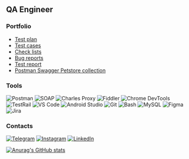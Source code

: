 ## QA Engineer

### Portfolio
- [Test plan](https://docs.google.com/document/d/1-aPMxbjXHMR54EWwvgu3kf8l7roVnQtnQI1TCD6QtqM/edit?usp=sharing)
- [Test cases](https://docs.google.com/spreadsheets/d/1jpa_TylK5mPbSp7olHQ2xDykmCAG2agEI5afbjarQMM/edit?usp=sharing)
- [Check lists](https://docs.google.com/spreadsheets/d/1-OiLWa1L459GzMf1AnTWqEo4uEZdiKGTRigsH98Vs6s/edit?usp=sharing)
- [Bug reports](https://docs.google.com/spreadsheets/d/1jYuhf3eiZnV-XWtNq-CEEA96iDmgiFFf3zFqVEobMAo/edit?usp=sharing)
- [Test report](https://docs.google.com/document/d/1nxsU562vxrX2R2xQg3YHTy2qw01Z5xPKMOaQ6g_acnk/edit?usp=sharing)
- [Postman Swagger Petstore collection](https://.postman.co/workspace/My-Workspace~d543c177-a457-45df-81e7-f4ab8c3f4eb1/collection/43073962-cab064b6-2a90-4e00-8300-348abbf74b40?action=share&creator=43073962)
### Tools
![Postman](https://img.shields.io/badge/Postman-FF6C37?style=for-the-badge&logo=postman&logoColor=white)
![SOAP](https://img.shields.io/badge/SOAP-025E8C?style=for-the-badge)
![Charles Proxy](https://img.shields.io/badge/Charles_Proxy-4285F4?style=for-the-badge)
![Fiddler](https://img.shields.io/badge/Fiddler-4CAF50?style=for-the-badge)
![Chrome DevTools](https://img.shields.io/badge/Chrome_DevTools-4285F4?style=for-the-badge&logo=google-chrome&logoColor=white)
![TestRail](https://img.shields.io/badge/TestRail-00B388?style=for-the-badge)
![VS Code](https://img.shields.io/badge/VS_Code-007ACC?style=for-the-badge&logo=visual-studio-code&logoColor=white)
![Android Studio](https://img.shields.io/badge/Android_Studio-3DDC84?style=for-the-badge&logo=android-studio&logoColor=white)
![Git](https://img.shields.io/badge/Git-F05032?style=for-the-badge&logo=git&logoColor=white)
![Bash](https://img.shields.io/badge/Bash-4EAA25?style=for-the-badge&logo=gnu-bash&logoColor=white)
![MySQL](https://img.shields.io/badge/MySQL-4479A1?style=for-the-badge&logo=mysql&logoColor=white)
![Figma](https://img.shields.io/badge/Figma-F24E1E?style=for-the-badge&logo=figma&logoColor=white)
![Jira](https://img.shields.io/badge/Jira-0052CC?style=for-the-badge&logo=jira&logoColor=white)



### Contacts
[![Telegram](https://img.shields.io/badge/Telegram-2CA5E0?style=for-the-badge&logo=telegram&logoColor=white)](https://t.me/shumivoda)
[![Instagram](https://img.shields.io/badge/Instagram-E4405F?style=for-the-badge&logo=instagram&logoColor=white)](https://instagram.com/shumivodnik)
[![LinkedIn](https://img.shields.io/badge/LinkedIn-0077B5?style=for-the-badge&logo=linkedin&logoColor=white)](https://linkedin.com/in/shumyvoda)

[![Anurag's GitHub stats](https://github-readme-stats.vercel.app/api?username=shumivodnik&show_icons=true)](https://github.com/shumivodnik/github-readme-stats)


<!--
**shumyvodaqa/shumyvodaqa** is a ✨ _special_ ✨ repository because its `README.md` (this file) appears on your GitHub profile.

Here are some ideas to get you started:

- 🔭 I’m currently working on ...
- 🌱 I’m currently learning ...
- 👯 I’m looking to collaborate on ...
- 🤔 I’m looking for help with ...
- 💬 Ask me about ...
- 📫 How to reach me: ...
- 😄 Pronouns: ...
- ⚡ Fun fact: ...
-->
